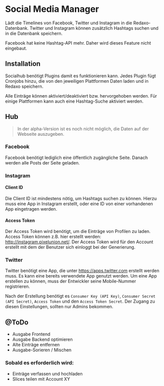 # Social Media Manager

Lädt die Timelines von Facebook, Twitter und Instagram in die Redaxo-Datenbank. Twitter und Instagram können zusätzlich Hashtags suchen und in die Datenbank speichern.

Facebook hat keine Hashtag-API mehr. Daher wird dieses Feature nicht eingebaut.

## Installation

Socialhub benötigt Plugins damit es funktionieren kann. Jedes Plugin fügt Cronjobs hinzu, die von den jeweiligen Plattformen Daten laden und in Redaxo speichern.

Alle Einträge können aktiviert/deaktiviert bzw. hervorgehoben werden. Für einige Plattformen kann auch eine Hashtag-Suche aktiviert werden.

## Hub

> In der alpha-Version ist es noch nicht möglich, die Daten auf der Webseite auszugeben.

### Facebook

Facebook benötigt lediglich eine öffentlich zugängliche Seite. Danach werden alle Posts der Seite geladen.

### Instagram

#### Client ID

Die Client ID ist mindestens nötig, um Hashtags suchen zu können. Hierzu muss eine App in Instagram erstellt, oder eine ID von einer vorhandenen App eingetragen werden.

#### Access Token

Der Access Token wird benötigt, um die Einträge von Profilen zu laden. Access Token können z.B. hier erstellt werden: http://instagram.pixelunion.net/. Der Access Token wird für den Account erstellt mit dem der Benutzer sich einloggt bei der Generierung.

### Twitter

Twitter benötigt eine App, die unter https://apps.twitter.com erstellt werden muss. Es kann eine bereits verwendete App genutzt werden. Um eine App erstellen zu können, muss der Entwickler seine Mobile-Nummer registrieren.

Nach der Erstellung benötigt es `Consumer Key (API Key)`, `Consumer Secret (API Secret)`, `Access Token` und den `Access Token Secret`. Der Zugang zu diesen Einstellungen, sollten nur Admins bekommen.

## @ToDo

- Ausgabe Frontend
- Ausgabe Backend optimieren
- Alte Einträge entfernen
- Ausgabe-Sorieren / Mischen

### Sobald es erforderlich wird:

- Einträge verfassen und hochladen
- Slices teilen mit Account XY